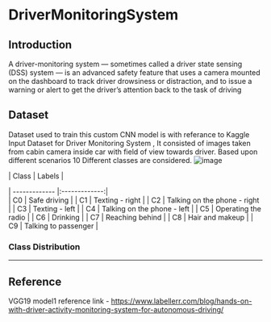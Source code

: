 # DriverMonitoringSystem

## Introduction
A driver-monitoring system — sometimes called a driver state sensing (DSS) system — is an advanced safety feature that uses a camera mounted on the dashboard to track driver drowsiness or distraction, and to issue a warning or alert to get the driver’s attention back to the task of driving

## Dataset
Dataset used to train this custom CNN model is with referance to Kaggle Input Dataset for Driver Monitoring System , It consisted of images taken from cabin camera inside car with field of view towards driver.
Based upon different scenarios 10 Different classes are considered.
![image](https://github.com/saurabh-1991/DriverMonitoringSystem/assets/53288493/f6269390-02c7-436f-b606-60da2a856942)

| Class       | Labels          |  
 
| ------------- |:-------------:|                 
| C0      | Safe driving |
| C1      | Texting - right |
| C2      | Talking on the phone - right |
| C3      | Texting - left |
| C4      | Talking on the phone - left |
| C5      | Operating the radio |
| C6      | Drinking |
| C7      | Reaching behind |
| C8      | Hair and makeup |
| C9      | Talking to passenger |

### Class Distribution


--------------------------------------------------------------------------------------------------------------------

## Reference
VGG19 model1 reference link - https://www.labellerr.com/blog/hands-on-with-driver-activity-monitoring-system-for-autonomous-driving/
